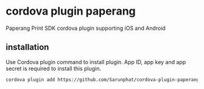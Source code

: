 # cordova plugin paperang
Paperang Print SDK cordova plugin supporting iOS and Android

## installation
Use Cordova plugin command to install plugin. App ID, app key and app secret is required to install this plugin.

```bash
cordova plugin add https://github.com/Sarunphat/cordova-plugin-paperang.git --variable APP_ID=YOUR_APP_ID --variable APP_KEY=YOUR_APP_KEY --variable APP_SECRET=YOUR_APP_SECRET
```
